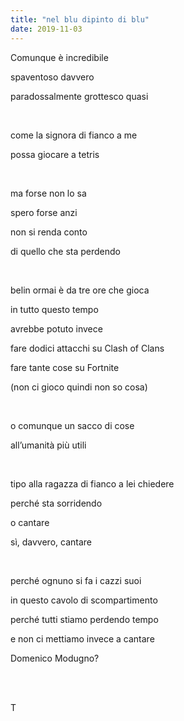 ```yaml
---
title: "nel blu dipinto di blu"
date: 2019-11-03
---
```

Comunque è incredibile

spaventoso davvero

paradossalmente grottesco quasi

<br />

come la signora di fianco a me

possa giocare a tetris

<br />

ma forse non lo sa

spero forse anzi

non si renda conto

di quello che sta perdendo

<br />

belin ormai è da tre ore che gioca

in tutto questo tempo

avrebbe potuto invece

fare dodici attacchi su Clash of Clans

fare tante cose su Fortnite

(non ci gioco quindi non so cosa)

<br />

o comunque un sacco di cose

all’umanità più utili

<br />

tipo alla ragazza di fianco a lei chiedere

perché sta sorridendo

o cantare

sì, davvero, cantare

<br />

perché ognuno si fa i cazzi suoi

in questo cavolo di scompartimento

perché tutti stiamo perdendo tempo

e non ci mettiamo invece a cantare

Domenico Modugno?

<br />
<br />

T
